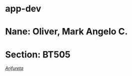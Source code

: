 # app-dev
# Nane: Oliver, Mark Angelo C.
# Section: BT505

*[Arifureta]([https://www.example.com](https://myanimelist.net/anime/40507/Arifureta_Shokugyou_de_Sekai_Saikyou_2nd_Season))*
